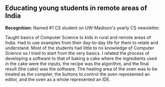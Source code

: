 ## Educating young students in remote areas of India

**Recognition:** Named #1 CS student on UW-Madison's yearly CS newsletter.

Taught basics of Computer Science to kids in rural and remote areas of India. Had to use examples from their day-to-day life for them to relate and understand. Most of the students had little to no knowledge of Computer Science so I tried to start from the very basics. I related the process of developing a software to that of baking a cake where the ingredients used in the cake were the inputs, the recipe was the algorithm, and the final result (the cake) was the software. The heating area of the oven was to be treated as the compiler, the buttons to control the oven represented an editor, and the oven as a whole represented an IDE.
